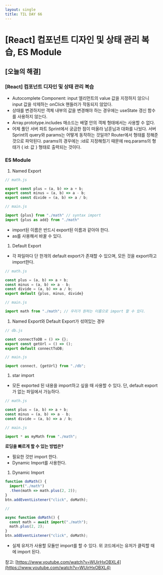 ```yaml
---
layout: single
title: TIL DAY 66
---
```

# [React] 컴포넌트 디자인 및 상태 관리 복습, ES Module

## [오늘의 해결]

### [React] 컴포넌트 디자인 및 상태 관리 복습

- Autocomplete Component: input 엘리먼트의 value 값을 지정하지 않으니 input 값을 삭제하는 onClick 핸들러가 작동되지 않았다.
- 상태를 변경하지만 객체 내부의 값을 변경해야 하는 경우에는 useState 갱신 함수를 사용하지 않는다.
- Array.prototype.includes 매소드는 배열 안의 객체 형태에서는 사용할 수 없다.
- 어제 풀던 서버 파트 Sprint에서 궁금한 점이 떠올라 남훈님과 대화를 나눴다. 서버 Sprint의 query와 params는 어떻게 동작하는 것일까? Router에서 형태를 정해준 것으로 파악된다. params의 경우에는 :id로 지정해줬기 때문에 req.params의 형태가 { id: 값 } 형태로 출력되는 것이다.

### ES Module

1. Named Export

```jsx
// math.js

export const plus = (a, b) => a + b;
export const minus = (a, b) => a - b;
export const divide = (a, b) => a / b;

// main.js

import {plus} from "./math" // syntax import
import {plus as add} from "./math"
```

- import된 이름은 반드시 export된 이름과 같아야 한다.
- as를 사용해서 바꿀 수 있다.

1. Default Export
- 각 파일마다 단 한개의 default export가 존재할 수 있으며, 모든 것을 export하고 import한다.

```jsx
// math.js

const plus = (a, b) => a + b;
const minus = (a, b) => a - b;
const divide = (a, b) => a / b;
export default {plus, minus, divide}

// main.js

import math from "./math"; // 우리가 원하는 이름으로 import 할 수 있다.
```

1. Named Export와 Default Export가 섞여있는 경우

```jsx
// db.js

const connectToDB = () => {};
export const getUrl = () => ();
export default connectToDB;

// main.js

import connect, {getUrl} from "./db";
```

1. star import
- 모든 exported 된 내용을 import하고 싶을 때 사용할 수 있다. 단, default export가 없는 파일에서 가능하다.

```jsx
// math.js

const plus = (a, b) => a + b;
const minus = (a, b) => a - b;
const divide = (a, b) => a / b;

// main.js

import * as myMath from "./math";
```

**로딩을 빠르게 할 수 있는 방법은?**

- 필요한 것만 import 한다.
- Dynamic Import를 사용한다.

1. Dynamic Import

```jsx
function doMath() {
  import("./math")
  .then(math => math.plus(2, 2));
}
btn.addEventListener("click", doMath);

//

async function doMath() {
  const math = await import("./math");
  math.plus(2, 2);
}
btn.addEventListener("click", doMath);
```

- 실제 유저가 사용할 모듈만 import를 할 수 있다. 위 코드에서는 유저가 클릭할 때에 import 된다.

참고: [https://www.youtube.com/watch?v=WUirHxOBXL4](https://www.youtube.com/watch?v=WUirHxOBXL4)
